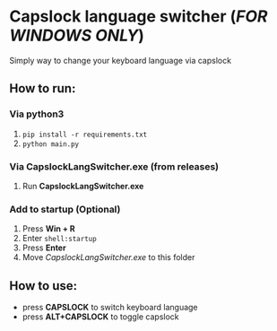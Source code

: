 # Capslock language switcher (_FOR WINDOWS ONLY_)
Simply way to change your keyboard language via capslock
## How to run:
### Via python3
1. `pip install -r requirements.txt`
2. `python main.py`
### Via CapslockLangSwitcher.exe (from releases)
1. Run **CapslockLangSwitcher.exe**
### Add to startup (Optional)
1. Press **Win + R**
2. Enter `shell:startup`
3. Press **Enter**
4. Move _CapslockLangSwitcher.exe_ to this folder
## How to use:
- press **CAPSLOCK** to switch keyboard language
- press **ALT+CAPSLOCK** to toggle capslock
